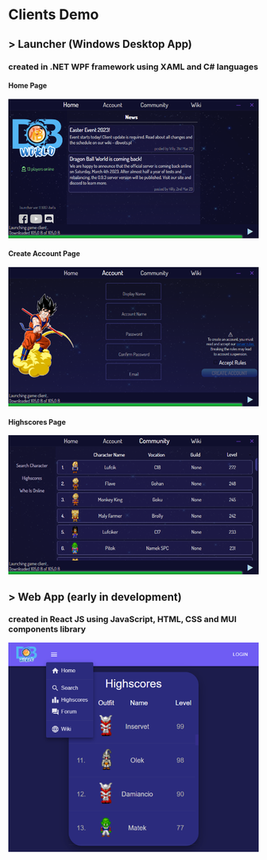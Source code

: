 # Clients Demo

## > Launcher (Windows Desktop App)
###   created in .NET WPF framework using XAML and C# languages

#### Home Page
![Launcher-Home-Page-IMG](resources/launcher1.png?raw=true "Launcher Home Page")

#### Create Account Page
![Launcher-Create-Page-IMG](resources/launcher2.png?raw=true "Launcher Create Account Page")

#### Highscores Page
![Launcher-Highscores-Page-IMG](resources/launcher3.png?raw=true "Launcher Highscores Page")

## > Web App (early in development)
###   created in React JS using JavaScript, HTML, CSS and MUI components library

![WebApp-IMG](resources/web1.png?raw=true "Web App Preview")
